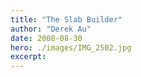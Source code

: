 ```yaml
---
title: "The Slab Builder"
author: "Derek Au"
date: 2008-08-30
hero: ./images/IMG_2502.jpg
excerpt: 
---
```


